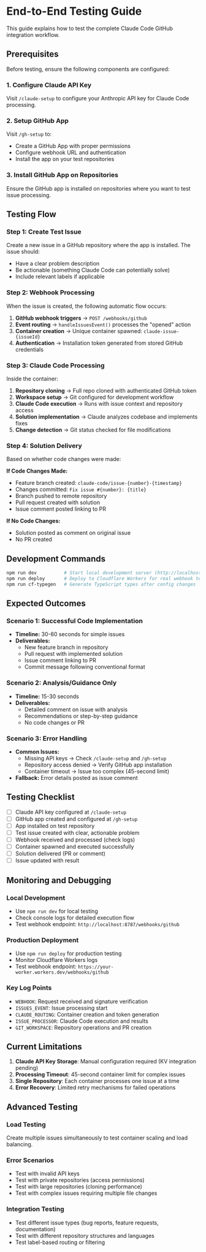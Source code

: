 # End-to-End Testing Guide

This guide explains how to test the complete Claude Code GitHub integration workflow.

## Prerequisites

Before testing, ensure the following components are configured:

### 1. Configure Claude API Key
Visit `/claude-setup` to configure your Anthropic API key for Claude Code processing.

### 2. Setup GitHub App
Visit `/gh-setup` to:
- Create a GitHub App with proper permissions
- Configure webhook URL and authentication
- Install the app on your test repositories

### 3. Install GitHub App on Repositories
Ensure the GitHub app is installed on repositories where you want to test issue processing.

## Testing Flow

### Step 1: Create Test Issue
Create a new issue in a GitHub repository where the app is installed. The issue should:
- Have a clear problem description
- Be actionable (something Claude Code can potentially solve)
- Include relevant labels if applicable

### Step 2: Webhook Processing
When the issue is created, the following automatic flow occurs:

1. **GitHub webhook triggers** → `POST /webhooks/github`
2. **Event routing** → `handleIssuesEvent()` processes the "opened" action
3. **Container creation** → Unique container spawned: `claude-issue-{issueId}`
4. **Authentication** → Installation token generated from stored GitHub credentials

### Step 3: Claude Code Processing
Inside the container:

1. **Repository cloning** → Full repo cloned with authenticated GitHub token
2. **Workspace setup** → Git configured for development workflow
3. **Claude Code execution** → Runs with issue context and repository access
4. **Solution implementation** → Claude analyzes codebase and implements fixes
5. **Change detection** → Git status checked for file modifications

### Step 4: Solution Delivery
Based on whether code changes were made:

**If Code Changes Made:**
- Feature branch created: `claude-code/issue-{number}-{timestamp}`
- Changes committed: `Fix issue #{number}: {title}`
- Branch pushed to remote repository
- Pull request created with solution
- Issue comment posted linking to PR

**If No Code Changes:**
- Solution posted as comment on original issue
- No PR created

## Development Commands

```bash
npm run dev          # Start local development server (http://localhost:8787)
npm run deploy       # Deploy to Cloudflare Workers for real webhook testing
npm run cf-typegen   # Generate TypeScript types after config changes
```

## Expected Outcomes

### Scenario 1: Successful Code Implementation
- **Timeline:** 30-60 seconds for simple issues
- **Deliverables:**
  - New feature branch in repository
  - Pull request with implemented solution
  - Issue comment linking to PR
  - Commit message following conventional format

### Scenario 2: Analysis/Guidance Only
- **Timeline:** 15-30 seconds
- **Deliverables:**
  - Detailed comment on issue with analysis
  - Recommendations or step-by-step guidance
  - No code changes or PR

### Scenario 3: Error Handling
- **Common Issues:**
  - Missing API keys → Check `/claude-setup` and `/gh-setup`
  - Repository access denied → Verify GitHub app installation
  - Container timeout → Issue too complex (45-second limit)
- **Fallback:** Error details posted as issue comment

## Testing Checklist

- [ ] Claude API key configured at `/claude-setup`
- [ ] GitHub app created and configured at `/gh-setup`
- [ ] App installed on test repository
- [ ] Test issue created with clear, actionable problem
- [ ] Webhook received and processed (check logs)
- [ ] Container spawned and executed successfully
- [ ] Solution delivered (PR or comment)
- [ ] Issue updated with result

## Monitoring and Debugging

### Local Development
- Use `npm run dev` for local testing
- Check console logs for detailed execution flow
- Test webhook endpoint: `http://localhost:8787/webhooks/github`

### Production Deployment
- Use `npm run deploy` for production testing
- Monitor Cloudflare Workers logs
- Test webhook endpoint: `https://your-worker.workers.dev/webhooks/github`

### Key Log Points
- `WEBHOOK`: Request received and signature verification
- `ISSUES_EVENT`: Issue processing start
- `CLAUDE_ROUTING`: Container creation and token generation
- `ISSUE_PROCESSOR`: Claude Code execution and results
- `GIT_WORKSPACE`: Repository operations and PR creation

## Current Limitations

1. **Claude API Key Storage**: Manual configuration required (KV integration pending)
2. **Processing Timeout**: 45-second container limit for complex issues
3. **Single Repository**: Each container processes one issue at a time
4. **Error Recovery**: Limited retry mechanisms for failed operations

## Advanced Testing

### Load Testing
Create multiple issues simultaneously to test container scaling and load balancing.

### Error Scenarios
- Test with invalid API keys
- Test with private repositories (access permissions)
- Test with large repositories (cloning performance)
- Test with complex issues requiring multiple file changes

### Integration Testing
- Test different issue types (bug reports, feature requests, documentation)
- Test with different repository structures and languages
- Test label-based routing or filtering